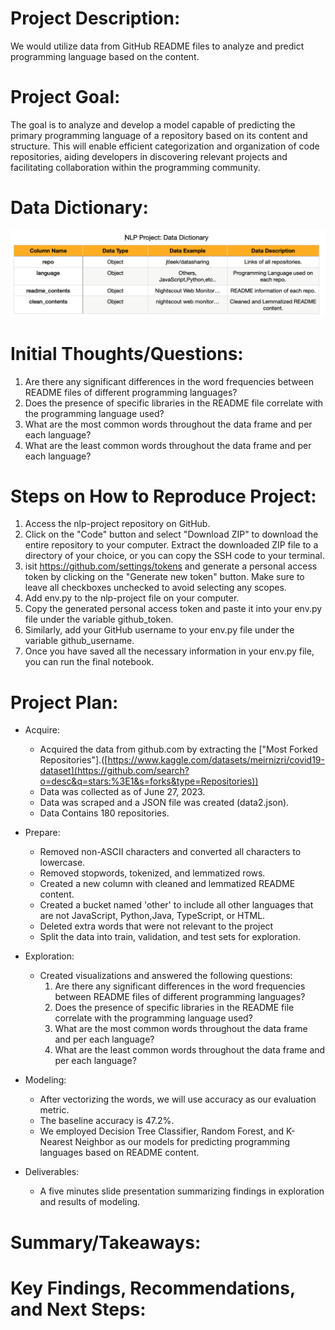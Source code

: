 # Project Description:
 We would utilize data from GitHub README files to analyze and predict programming language based on the content.

# Project Goal:
 The goal is to analyze and develop a model capable of predicting the primary programming language of a repository based on its content and structure. This will enable efficient categorization and organization of code repositories, aiding developers in discovering relevant projects and facilitating collaboration within the programming community.

# Data Dictionary:
![Alt text](https://github.com/Chellyandy/nlp-project/blob/main/data%20dictionary.png)

# Initial Thoughts/Questions:
1. Are there any significant differences in the word frequencies between README files of different programming languages?
2. Does the presence of specific libraries in the README file correlate with the programming language used?
3. What are the most common words throughout the data frame and  per each language?
4. What are the least common words throughout the data frame and  per each language?

# Steps on How to Reproduce Project:
1. Access the nlp-project repository on GitHub.
2. Click on the "Code" button and select "Download ZIP" to download the entire repository to your computer. Extract the downloaded ZIP file to a directory of your choice, or you can copy the SSH code to your terminal.
3. isit https://github.com/settings/tokens and generate a personal access token by clicking on the "Generate new token" button. Make sure to leave all checkboxes unchecked to avoid selecting any scopes.
4. Add env.py to the nlp-project file on your computer.
5. Copy the generated personal access token and paste it into your env.py file under the variable github_token.
6. Similarly, add your GitHub username to your env.py file under the variable github_username.
7. Once you have saved all the necessary information in your env.py file, you can run the final notebook.
   
# Project Plan:
- Acquire:
    - Acquired the data from github.com by extracting the ["Most     Forked Repositories"].([https://www.kaggle.com/datasets/meirnizri/covid19-dataset](https://github.com/search?o=desc&q=stars:%3E1&s=forks&type=Repositories))
    - Data was collected as of June 27, 2023.
    - Data was scraped and a JSON file was created (data2.json).
    - Data Contains 180 repositories.
- Prepare:
  - Removed non-ASCII characters and converted all characters to lowercase.
  - Removed stopwords, tokenized, and lemmatized rows.
  - Created a new column with cleaned and lemmatized README content.
  - Created a bucket named 'other' to include all other languages that are not JavaScript, Python,Java, TypeScript, or     HTML.
  - Deleted extra words that were not relevant to the project
  - Split the data into train, validation, and test sets for exploration.
- Exploration:
    - Created visualizations and answered the following questions:
      1. Are there any significant differences in the word frequencies between README files of different programming             languages?
      2. Does the presence of specific libraries in the README file correlate with the programming language used?
      3. What are the most common words throughout the data frame and  per each language?
      4. What are the least common words throughout the data frame and  per each language?
- Modeling:
   - After vectorizing the words, we will use accuracy as our evaluation metric.
   - The baseline accuracy is 47.2%.
   - We employed Decision Tree Classifier, Random Forest, and K-Nearest Neighbor as our models for predicting                programming languages based on README content.

- Deliverables:
   - A five minutes slide presentation summarizing findings in exploration and results of modeling.
   
# Summary/Takeaways:


# Key Findings, Recommendations, and Next Steps:
